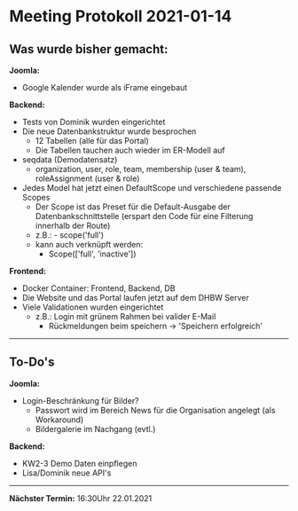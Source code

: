 # Meeting Protokoll 2021-01-14

## Was wurde bisher gemacht:

**Joomla:**
  - Google Kalender wurde als iFrame eingebaut

**Backend:**
  - Tests von Dominik wurden eingerichtet
  - Die neue Datenbankstruktur wurde besprochen
	  - 12 Tabellen (alle für das Portal)
    - Die Tabellen tauchen auch wieder im ER-Modell auf
  - seqdata (Demodatensatz)
	  - organization, user, role, team, membership (user & team), roleAssignment (user & role)
  - Jedes Model hat jetzt einen DefaultScope und verschiedene passende Scopes
	  - Der Scope ist das Preset für die Default-Ausgabe der Datenbankschnittstelle (erspart den Code für eine Filterung innerhalb der Route)
	  - z.B.: 
			- scope('full')
      - kann auch verknüpft werden:
        - Scope(['full', 'inactive'])
		

**Frontend:**
  - Docker Container: Frontend, Backend, DB
  - Die Website und das Portal laufen jetzt auf dem DHBW Server
  - Viele Validationen wurden eingerichtet
	  - z.B.: Login mit grünem Rahmen bei valider E-Mail
		  - Rückmeldungen beim speichern -> 'Speichern erfolgreich'


---

## To-Do's

**Joomla:**
  - Login-Beschränkung für Bilder?
    - Passwort wird im Bereich News für die Organisation angelegt (als Workaround)
    - Bildergalerie im Nachgang (evtl.)

**Backend:**
  - KW2-3 Demo Daten einpflegen
  - Lisa/Dominik neue API's


---

**Nächster Termin:**
16:30Uhr 22.01.2021